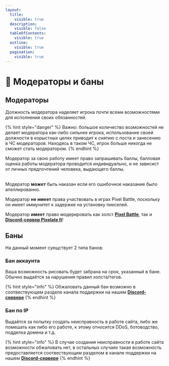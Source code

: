 ```yaml
---
layout:
  title:
    visible: true
  description:
    visible: false
  tableOfContents:
    visible: true
  outline:
    visible: true
  pagination:
    visible: true
---
```


# 📌 Модераторы и баны

## Модераторы <a href="#main" id="main"></a>

Должность модератора наделяет игрока почти всеми возможностями для исполнения своих обязанностей.

{% hint style="danger" %}
Важно: большое количество возможностей не делает модератора как-либо сильнее игрока, использование своей должности в корыстных целях приводит к снятию с поста и занесению в ЧС модераторов. Находясь в таком ЧС, игрок больше никогда не сможет стать модератором.
{% endhint %}

Модератор за свою работу имеет право запрашивать баллы, балловая оценка работы модератора проводится индивидуально, и не зависист от личных предпочтений человека, выдающего баллы.

\
Модератор **может** быть наказан если его ошибочное наказание было апеллированно.

Модератор **не имеет** права участвовать в играх Pixel Battle, поскольку он имеет иммунитет к задержке на установку пикселей.

Модератор **имеет** право модерировать как холст [**Pixel Battle**](https://pixelbattle.fun/), так и [**Discord-сервер Pixelate It**](https://discord.gg/XBPyGUv3DT)!

## Баны <a href="#bans" id="bans"></a>

На данный момент суещствует 2 типа банов:

### Бан аккаунта <a href="#ban" id="ban"></a>

Ваша возможность рисовать будет забрана на срок, указанный в бане. Обычно выдаётся за нарушения правил холста/тегов.

{% hint style="info" %}
Обжаловать данный бан возможно в соотвествующем разделе канала поддержки на нашем [**Discord-сервере**](https://discord.gg/XBPyGUv3DT)
{% endhint %}

### Бан по IP <a href="#banip" id="banip"></a>

Выдаётся за попытку создать неисправность в работе сайта, либо же помешать как либо его работе, к этому относится DDoS, ботоводство, подделка домена и т.д.

{% hint style="info" %}
В случае создания неисправности в работе сайта возможности обжаловать нет, в остальных случаях такая возможность предоставляется соотвествующим разделом в канале поддержки на нашем [**Discord-сервере**](https://discord.gg/XBPyGUv3DT)
{% endhint %}
